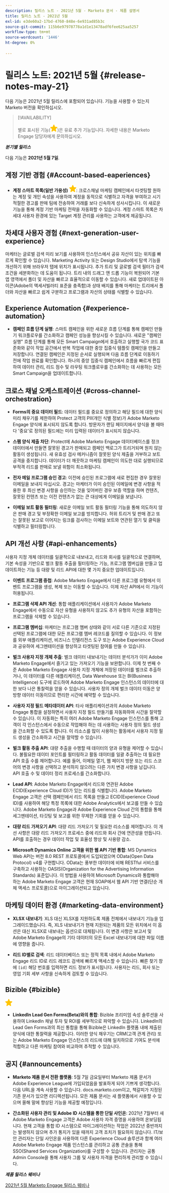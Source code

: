 ```yaml
---
description: 릴리스 노트 - 2021년 5월 - Marketo 문서 - 제품 설명서
title: 릴리스 노트 - 2021년 5월
exl-id: e3de60a2-17bd-4760-848e-6e931ad85b3c
source-git-commit: 115b6e97978778a1d1e13478adf6fee625aa5257
workflow-type: tm+mt
source-wordcount: '1446'
ht-degree: 0%

---
```


# 릴리스 노트: 2021년 5월 {#release-notes-may-21}

다음 기능은 2021년 5월 릴리스에 포함되어 있습니다. 기능을 사용할 수 있는지 Marketo 버전을 확인하십시오.

>[!AVAILABILITY]
>
>별로 표시된 기능(![](assets/yellow-star.png))은 유료 추가 기능입니다. 자세한 내용은 Marketo Engage 담당자에게 문의하십시오.

**_분기별 릴리스_**

다음 기능은 **2021년 5월 7일**.

## 계정 기반 경험 {#Account-based-eaperiences}

* **계정 스마트 목록(일반 가용성)** ![](assets/yellow-star.png): 크로스채널 마케팅 캠페인에서 타겟팅할 원하는 계정 및 개인 속성을 사용하여 계정을 동적으로 식별하고 자격을 부여하고 시기 적절한 경고를 판매 팀에 전송하여 거래를 보다 신속하게 성사시킵니다. 이 새로운 기능을 통해 계정 기반 마케팅 전략을 자동화할 수 있습니다. 계정 스마트 목록은 차세대 사용자 환경에 있는 Target 계정 관리를 사용하는 고객에게 제공됩니다.

## 차세대 사용자 경험 {#next-generation-user-experience}

마케터는 글로벌 검색 미리 보기를 사용하여 인스턴스에서 공유 자산이 있는 위치를 빠르게 확인할 수 있습니다. Marketing Activity 또는 Design Studio에서 탐색 기능을 개선하기 위해 브라우저 탭에 위치가 표시됩니다. 추가 트리 및 글로벌 검색 필터가 검색 조건을 세분화하는 데 도움이 됩니다. 트리 내의 드래그 앤 드롭 기능이 복원되어 기본 앱 영역에서 폴더 및 자산을 빠르고 효율적으로 이동할 수 있습니다. 새로 업데이트된 아이콘(Adobe의 액세서빌러티 표준을 충족함)과 상태 배지를 통해 마케터는 트리에서 폴더와 자산을 빠르고 쉽게 구분하고 프로그램과 자산의 상태를 식별할 수 있습니다.

## Experience Automation {#experience-automation}

* **캠페인 흐름 단계 실행**: 스마트 캠페인을 위한 새로운 흐름 단계를 통해 캠페인 만들기 워크플로우를 간소화하고 캠페인 성능을 향상시킬 수 있습니다. 새로운 &quot;캠페인 실행&quot; 흐름 단계를 통해 모든 Smart Campaign에서 호출하고 실행할 국가 코드 표준화와 같이 작업 공간에서 반복 작업에 대한 중앙 집중식 템플릿 캠페인을 만들고 저장합니다. 연결된 캠페인은 지정된 순서로 실행되며 다음 흐름 단계로 이동하기 전에 작업 완료를 확인합니다. 하나의 중앙 집중식 캠페인에서 흐름을 빠르게 편집하여 데이터 관리, 리드 점수 및 라우팅 워크플로우를 간소화하는 데 사용하는 모든 Smart Campaign을 업데이트합니다.

## 크로스 채널 오케스트레이션 {#cross-channel-orchestration}

* **Forms의 중요 데이터 필드**: 데이터 필드를 중요로 정의하고 해당 필드에 대한 양식 미리 채우기를 제한하여 Protect 고객의 PII(개인 식별 정보)가 Adobe Marketo Engage 양식에 표시되지 않도록 합니다. 방문자가 랜딩 페이지에서 양식을 볼 때마다 &#39;중요&#39;로 정의된 필드에는 미리 입력된 데이터가 표시되지 않습니다.

* **스팸 양식 제출 차단**: Protect에 Adobe Marketo Engage 데이터베이스를 정크 데이터에서 만들면 잘못된 경고가 판매되고 캠페인 백로그가 트리거되며 원치 않는 활동이 생성됩니다. 새 유효성 검사 메커니즘이 잘못된 양식 제출을 거부하고 보트 공격을 중지합니다. 데이터가 더 깨끗하고 마케팅 캠페인이 의도한 대로 실행되므로 부적격 리드를 판매로 보낼 위험이 최소화됩니다.

* **전자 메일 프로그램 승인 경고**: 이전에 승인된 프로그램에 새로 편집한 경우 잘못된 이메일을 보내지 마십시오.  경고는 마케터가 이미 승인된 이메일에 변경 사항을 적용한 후 최신 변경 사항을 승인하는 것을 잊어버린 경우 보증 역할을 하며 컨텐츠, 잘못된 컨텐츠 또는 이전 컨텐츠가 없는 큰 대상에게 이메일을 보냅니다.

* **이메일 보트 활동 필터링**: 새로운 이메일 보트 활동 필터링 기능을 통해 의도하지 않은 판매 경고 및 부정확한 이메일 보고를 방지합니다. 허위 트리거 및 판매 경고 또는 잘못된 보고로 이어지는 링크를 검사하는 이메일 보트와 연관된 열기 및 클릭을 식별하고 필터링합니다.

## API 개선 사항 {#api-enhancements}

사용자 지정 개체 데이터를 일괄적으로 내보내고, 리드와 회사를 일괄적으로 연결하며, 기본 속성을 기반으로 벌크 활동 추출을 필터링하는 기능, 프로그램 멤버십을 만들고 업데이트하는 기능 등 대량 및 리드 API에 대한 몇 가지 중요한 업데이트입니다.

* **이벤트 프로그램 중첩**: Adobe Marketo Engage에서 다른 프로그램 유형에서 이벤트 프로그램을 생성, 복제 또는 이동할 수 있습니다. 이제 자산 API에서 이 기능이 허용됩니다.

* **프로그램 삭제 API 개선**: 통합 애플리케이션에서 사용자가 Adobe Marketo Engage에서 수동으로 자산 유형을 사용하지 않고도 추가 유형의 자산을 포함하는 프로그램을 삭제할 수 있습니다.

* **프로그램 멤버십**: 마케터는 프로그램 멤버 상태와 같이 서로 다른 기준으로 지정된 선택된 프로그램에 대한 모든 프로그램 멤버 레코드를 질의할 수 있습니다. 이 정보를 외부 애플리케이션, 비즈니스 인텔리전스 도구 또는 Adobe Experience Cloud과 공유하여 세그멘테이션을 향상하고 타겟팅된 참여를 만들 수 있습니다.

* **벌크 사용자 지정 개체 추출**: 벌크 데이터 내보내기는 데이터 분석가가 이미 Adobe Marketo Engage에서 즐기고 있는 가져오기 기능을 보완합니다. 이제 첫 번째 수준 Adobe Marketo Engage 사용자 지정 개체에 저장된 데이터를 벌크로 추출하거나, 이 데이터를 다른 애플리케이션, Data Warehouse 또는 BI(Business Intelligence) 도구에 로드하여 Adobe Marketo Engage 인스턴스의 데이터에 대한 보다 나은 통찰력을 얻을 수 있습니다.  사용자 정의 개체 벌크 데이터 이동은 양방향 데이터 이동이므로 편리한 시간에 예약할 수 있습니다.

* **사용자 지정 필드 메타데이터 API**: 타사 애플리케이션과의 Adobe Marketo Engage 통합을 설정하면서 사용자 지정 필드 만들기를 자동화하여 시간을 절약할 수 있습니다. 이 자동화는 특히 여러 Adobe Marketo Engage 인스턴스를 통해 고객이 각 인스턴스에서 수동으로 작업해야 하는 데 사용하는 사용자 정의 필드 생성을 간소화할 수 있도록 합니다. 이 리소스를 많이 사용하는 활동에서 사용자 지정 필드 생성을 간소화하고 시간을 절약할 수 있습니다.

* **벌크 활동 추출 API**: 대량 추출을 수행할 때 데이터의 양과 유형을 제어할 수 있습니다. 불필요한 데이터 포인트를 필터링하고 활동 데이터를 일괄 추출하는 데 필요한 API 호출 수를 제어합니다.  예를 들어, 이메일 열기, 웹 페이지 방문 또는 리드 스코어의 변경 사항을 선택하고 분석하지 않으려는 다른 가치 변경 사항을 남깁니다. API 호출 수 및 데이터 정리 프로세스를 간소화합니다.

* **Lead API**: Adobe Marketo Engage에서 리드와 연관된 Adobe ECID(Experience Cloud ID)가 있는 리드를 식별합니다.  Adobe Marketo Engage 고객은 선택 캠페인에서 리드 목록을 만들고 ECID(Experience Cloud ID)를 사용하여 해당 특정 목록에 대한 Adobe Analytics에서 보고를 만들 수 있습니다. Adobe Marketo Engage과 Adobe Experience Cloud 간의 통합을 통해 세그멘테이션, 타깃팅 및 보고를 위한 무제한 기회를 얻을 수 있습니다.

* **대량 리드 가져오기 API**: 대량 리드 가져오기 및 필요한 리소스를 제어합니다. 이 개선 사항은 대량 리드 가져오기 프로세스 중에 리드와 회사 간에 연관성을 만듭니다. API를 호출하는 경우 데이터 작업 및 효율성 향상 및 사용량 감소.

* **Microsoft Dynamics Online 고객을 위한 웹 API 기반 통합**: MS Dynamics Web API는 버전 8.0 REST 프로토콜에서 도입되었으며 OData(Open Data Protocol) v4를 구현합니다. OData는 풍부한 데이터에 비해 RESTful 서비스를 구축하고 사용하는 OASIS(Organization for the Advertising Information Standards) 표준입니다. 이 방법을 사용하여 Microsoft Dynamics와 통합해야 하는 Adobe Marketo Engage 고객은 현재 SOAP에서 웹 API 기반 연결(단순 개체 액세스 프로토콜)으로 마이그레이션되고 있습니다.

## 마케팅 데이터 환경 {#marketing-data-environment}

* **XLSX 내보내기**: XLS 대신 XLSX를 지원하도록 제품 전체에서 내보내기 기능을 업그레이드했습니다. 즉, XLS 내보내기가 현재 지원되는 제품의 모든 위치에서 이 옵션은 대신 XLSX로 내보내는 옵션으로 대체됩니다. 이 변경 사항은 보고서 및 Adobe Marketo Engage의 기타 데이터의 모든 Excel 내보내기에 대한 파일 이름에 영향을 줍니다.

* **리드 ID별로 검색**: 리드 데이터베이스 또는 정적 목록 내에서 Adobe Marketo Engage 리드 ID로 리드 레코드 검색에 빠르게 액세스할 수 있습니다. 빠른 찾기 창에 `[id]` 해당 번호를 입력하면 리드 정보가 표시됩니다. 사용자는 리드, 회사 또는 영업 기회 세부 사항을 신속하게 검토할 수 있습니다.

## Bizible {#bizible}

![](assets/yellow-star.png)

* **LinkedIn Lead Gen Forms(Beta)와의 통합**: Bizible 프리미엄 속성 솔루션을 사용하여 LinkedIn 채널 투자 및 ROI를 세부적으로 파악할 수 있습니다. LinkedIn의 Lead Gen Forms과의 최신 통합을 통해 Bizible은 LinkedIn 플랫폼 내에 제출된 양식에 대한 통찰력을 제공합니다. 이러한 양식 채우기는 CRM(고객 관계 관리) 또는 Adobe Marketo Engage 인스턴스의 리드에 대해 일치하므로 기여도 분석에 적합하고 다른 마케팅 참여와 비교하여 추적할 수 있습니다.

## 공지 {#announcements}

* **Marketo 제품 문서 전환 플랫폼**: 5월 7일 금요일부터 Marketo 제품 문서가 Adobe Experience League에 가입되었음을 발표하게 되어 기쁘게 생각합니다. 다음 URL을 계속 사용할 수 있습니다. docs.marketo.com이고, 책갈피가 지정된 기존 문서가 있으면 리디렉션됩니다. 모든 제품 문서는 새 플랫폼에서 사용할 수 있으며 올해 말에 향상된 기능을 제공할 예정입니다.

* **간소화된 사용자 관리 및 Adobe ID 시스템을 통한 단일 사인온**: 2021년 7월부터 새 Adobe Marketo Engage 고객은 Adobe 사용자 자격 증명을 사용하여 온보딩됩니다. 현재 고객을 통합 ID 시스템으로 마이그레이션하는 작업은 2022년 중반까지는 발생하지 않으며 추가 통지가 있을 때까지 고객 조치가 필요하지 않습니다. IT/보안 관리자는 단일 사인온을 사용하여 다른 Experience Cloud 솔루션과 함께 여러 Adobe Marketo Engage 제품 인스턴스를 관리하고 공통 콘솔을 통해 SSO(Shared Services Organization)를 구성할 수 있습니다. 관리자는 공통 Admin Console을 통해 사용자 그룹 및 사용자 자격을 편리하게 관리할 수 있습니다.

**_제품 릴리스 웨비나_**

[2021년 5월 Marketo Engage 릴리스 웨비나](https://engage.marketo.com/May_21_Release_webinar_RegistrationPage.html)

